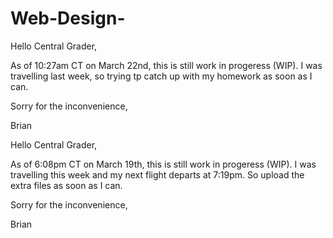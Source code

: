 # Web-Design-

Hello Central Grader,

As of 10:27am CT on March 22nd, this is still work in progeress (WIP). I was travelling last week, so trying tp catch up with my homework as soon as I can. 

Sorry for the inconvenience,

Brian




Hello Central Grader,

As of 6:08pm CT on March 19th, this is still work in progeress (WIP). I was travelling this week and my next flight departs at 7:19pm. So upload the extra files as soon as I can. 

Sorry for the inconvenience,

Brian